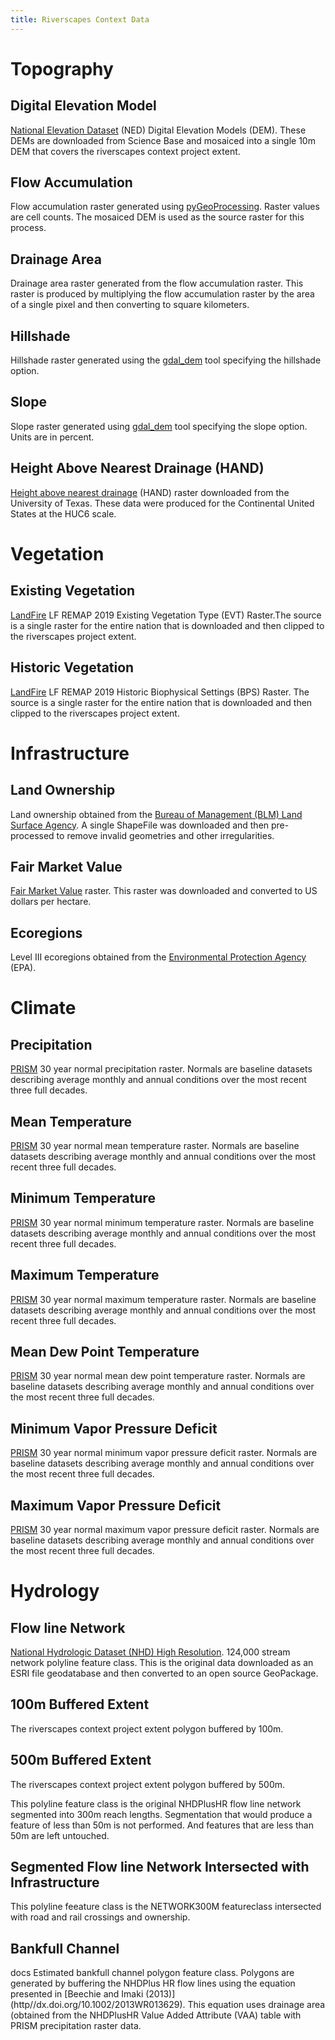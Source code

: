 ```yaml
---
title: Riverscapes Context Data
---
```


# Topography

<h2><a name="DEM">Digital Elevation Model</a></h2>

[National Elevation Dataset](https//www.usgs.gov/core-science-systems/national-geospatial-program/national-map) (NED) Digital Elevation Models (DEM). These DEMs are downloaded from Science Base and mosaiced into a single 10m DEM that covers the riverscapes context project extent.

<h2><a name="FA">Flow Accumulation</a></h2>

Flow accumulation raster generated using [pyGeoProcessing](https//pypi.org/project/pygeoprocessing). Raster values are cell counts. The mosaiced DEM is used as the source raster for this process.

<h2><a name="DA">Drainage Area</a></h2>

Drainage area raster generated from the flow accumulation raster. This raster is produced by multiplying the flow accumulation raster by the area of a single pixel and then converting to square kilometers.

<h2><a name="HILLSHADE">Hillshade</a></h2>

Hillshade raster generated using the [gdal_dem](https//gdal.org/programs/gdaldem.html) tool specifying the hillshade option.

<h2><a name="SLOPE">Slope</a></h2> 

Slope raster generated using [gdal_dem](https//gdal.org/programs/gdaldem.html) tool specifying the slope option. Units are in percent.

<h2><a name="HAND">Height Above Nearest Drainage (HAND)</a></h2> 

[Height above nearest drainage](https//hydrology.usu.edu/taudem/taudem5) (HAND) raster downloaded from the University of Texas. These data were produced for the Continental United States at the HUC6 scale.

# Vegetation

<h2><a name="EXVEG">Existing Vegetation</a></h2> 

[LandFire](https//landfire.gov) LF REMAP 2019 Existing Vegetation Type (EVT) Raster.The source is a single raster for the entire nation that is downloaded and then clipped to the riverscapes project extent.

<h2><a name="HISTVEG">Historic Vegetation</a></h2> 

[LandFire](https//landfire.gov) LF REMAP 2019 Historic Biophysical Settings (BPS) Raster. The source is a single raster for the entire nation that is downloaded and then clipped to the riverscapes project extent.

# Infrastructure

<h2><a name="OWNERSHIP">Land Ownership</a></h2> 

Land ownership obtained from the [Bureau of Management (BLM) Land Surface Agency](https//catalog.data.gov/dataset/blm-national-surface-management-agency-area-polygons-national-geospatial-data-asset-ngda). A single ShapeFile was downloaded and then pre-processed to remove invalid geometries and other irregularities.

<h2><a name="FAIR_MARKET">Fair Market Value</a></h2> 

[Fair Market Value](https//orcid.org/0000-0001-7827-689X) raster. This raster was downloaded and converted to US dollars per hectare.

<h2><a name="ECOREGIONS">Ecoregions</a></h2> 

Level III ecoregions obtained from the [Environmental Protection Agency](https//www.epa.gov/eco-research/ecoregions) (EPA).

# Climate 

<h2><a name="PPT">Precipitation</a></h2> 

[PRISM](https//prism.oregonstate.edu/normals) 30 year normal precipitation raster. Normals are baseline datasets describing average monthly and annual conditions over the most recent three full decades.

<h2><a name="TMEAN">Mean Temperature</a></h2> 

[PRISM](https//prism.oregonstate.edu/normals) 30 year normal mean temperature raster. Normals are baseline datasets describing average monthly and annual conditions over the most recent three full decades.

<h2><a name="TMIN">Minimum Temperature</a></h2> 

[PRISM](https//prism.oregonstate.edu/normals) 30 year normal minimum temperature raster. Normals are baseline datasets describing average monthly and annual conditions over the most recent three full decades.

<h2><a name="TMAX">Maximum Temperature</a></h2> 

[PRISM](https//prism.oregonstate.edu/normals) 30 year normal maximum temperature raster. Normals are baseline datasets describing average monthly and annual conditions over the most recent three full decades.

<h2><a name="TDMEAN">Mean Dew Point Temperature</a></h2> 

[PRISM](https//prism.oregonstate.edu/normals) 30 year normal mean dew point temperature raster. Normals are baseline datasets describing average monthly and annual conditions over the most recent three full decades.

<h2><a name="VPDMIN">Minimum Vapor Pressure Deficit</a></h2> 

[PRISM](https//prism.oregonstate.edu/normals) 30 year normal minimum vapor pressure deficit raster. Normals are baseline datasets describing average monthly and annual conditions over the most recent three full decades.

 <h2><a name="VPDMAX">Maximum Vapor Pressure Deficit</a></h2> 

[PRISM](https//prism.oregonstate.edu/normals) 30 year normal maximum vapor pressure deficit raster. Normals are baseline datasets describing average monthly and annual conditions over the most recent three full decades.

# Hydrology

<h2><a name="NETWORK">Flow line Network</a></h2> 

[National Hydrologic Dataset (NHD) High Resolution](https//www.usgs.gov/core-science-systems/ngp/national-hydrography/nhdplus-high-resolution). 124,000 stream network polyline feature class. This is the original data downloaded as an ESRI file geodatabase and then converted to an open source GeoPackage.

 <h2><a name="BUFFEREDCLIP100">100m Buffered Extent</a></h2> 

The riverscapes context project extent polygon buffered by 100m.

 <h2><a name="BUFFEREDCLIP500">500m Buffered Extent</a></h2> 

The riverscapes context project extent polygon buffered by 500m.


This polyline feature class is the original NHDPlusHR flow line network segmented into 300m reach lengths. Segmentation that would produce a feature of less than 50m is not performed. And features that are less than 50m are left untouched.

<h2><a name="NETWORK300M_INTERSECTION ">Segmented Flow line Network Intersected with Infrastructure</a></h2> 

This polyline feeature class is the NETWORK300M featureclass intersected with road and rail crossings and ownership.
 
<h2><a name="BANKFULL_CHANNEL ">Bankfull Channel</a></h2> 
docs 
Estimated bankfull channel polygon feature class. Polygons are generated by buffering the NHDPlus HR flow lines using the equation presented in [Beechie and Imaki (2013)](http//dx.doi.org/10.1002/2013WR013629). This equation uses drainage area (obtained from the NHDPlusHR Value Added Attribute (VAA) table with PRISM precipitation raster data.
